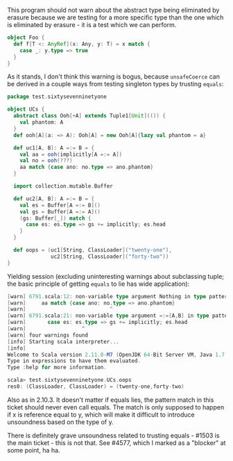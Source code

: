This program should not warn about the abstract type being eliminated by erasure because we are testing for a more specific type than the one which is eliminated by erasure - it is a test which we can perform.
```scala
object Foo {
  def f[T <: AnyRef](x: Any, y: T) = x match {
    case _: y.type => true
  }
}
```
As it stands, I don't think this warning is bogus, because `unsafeCoerce` can be derived in a couple ways from testing singleton types by trusting `equals`:

```scala
package test.sixtysevenninetyone

object UCs {
  abstract class Ooh[+A] extends Tuple1[Unit](()) {
    val phantom: A
  }
  def ooh[A](a: => A): Ooh[A] = new Ooh[A]{lazy val phantom = a}

  def uc1[A, B]: A =:= B = {
    val aa = ooh(implicitly[A =:= A])
    val no = ooh(???)
    aa match {case ano: no.type => ano.phantom}
  }

  import collection.mutable.Buffer

  def uc2[A, B]: A =:= B = {
    val es = Buffer[A =:= B]()
    val gs = Buffer[A =:= A]()
    (gs: Buffer[_]) match {
      case es: es.type => gs += implicitly; es.head
    }
  }

  def oops = (uc1[String, ClassLoader]("twenty-one"),
              uc2[String, ClassLoader]("forty-two"))
}
```

Yielding session (excluding uninteresting warnings about subclassing tuple; the basic principle of getting `equals` to lie has wide application):

```scala
[warn] 6791.scala:12: non-variable type argument Nothing in type pattern test.sixtysevenninetyone.UCs.Ooh[Nothing] is unchecked since it is eliminated by erasure
[warn]     aa match {case ano: no.type => ano.phantom}
[warn]                           ^
[warn] 6791.scala:21: non-variable type argument =:=[A,B] in type pattern scala.collection.mutable.Buffer[=:=[A,B]] is unchecked since it is eliminated by erasure
[warn]       case es: es.type => gs += implicitly; es.head
[warn]                  ^
[warn] four warnings found
[info] Starting scala interpreter...
[info] 
Welcome to Scala version 2.11.0-M7 (OpenJDK 64-Bit Server VM, Java 1.7.0_45).
Type in expressions to have them evaluated.
Type :help for more information.

scala> test.sixtysevenninetyone.UCs.oops
res0: (ClassLoader, ClassLoader) = (twenty-one,forty-two)
```

Also as in 2.10.3.
It doesn't matter if equals lies, the pattern match in this ticket should never even call equals. The match is only supposed to happen if x is reference equal to y, which will make it difficult to introduce unsoundness based on the type of y.

There is definitely grave unsoundness related to trusting equals - #1503 is the main ticket - this is not that. See #4577, which I marked as a "blocker" at some point, ha ha.
